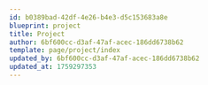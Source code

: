 ```yaml
---
id: b0389bad-42df-4e26-b4e3-d5c153683a8e
blueprint: project
title: Project
author: 6bf600cc-d3af-47af-acec-186dd6738b62
template: page/project/index
updated_by: 6bf600cc-d3af-47af-acec-186dd6738b62
updated_at: 1759297353
---
```

